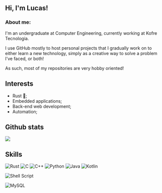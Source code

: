 ## Hi, I'm Lucas!

### About me:
I'm an undergraduate at Computer Engineering, currently working at Kofre Tecnologia.

I use GitHub mostly to host personal projects that I gradually work on to either learn a new technology, simply as a creative way to solve a problem I've faced, or both!

As such, most of my repositories are very hobby oriented!

## Interests

- Rust 🦀;
- Embedded applications;
- Back-end web development;
- Automation;

## Github stats

![](https://github-readme-stats.vercel.app/api/top-langs?username=jlabbude&show_icons=true&theme=cobalt&hide_border=true&locale=en&layout=compact)

## Skills
![Rust](https://img.shields.io/badge/Rust-000000.svg?style=for-the-badge&logo=Rust&logoColor=white)
![C](https://img.shields.io/badge/C-A8B9CC.svg?style=for-the-badge&logo=C&logoColor=black)
![C++](https://img.shields.io/badge/C++-00599C.svg?style=for-the-badge&logo=C++&logoColor=white)
![Python](https://img.shields.io/badge/Python-3776AB.svg?style=for-the-badge&logo=Python&logoColor=white)
![Java](https://img.shields.io/badge/java-%23ED8B00.svg?style=for-the-badge&logo=openjdk&logoColor=white)
![Kotlin](https://img.shields.io/badge/kotlin-%237F52FF.svg?style=for-the-badge&logo=kotlin&logoColor=white)

![Shell Script](https://img.shields.io/badge/shell_script-%23121011.svg?style=for-the-badge&logo=gnu-bash&logoColor=white)

![MySQL](https://img.shields.io/badge/mysql-4479A1.svg?style=for-the-badge&logo=mysql&logoColor=white)
